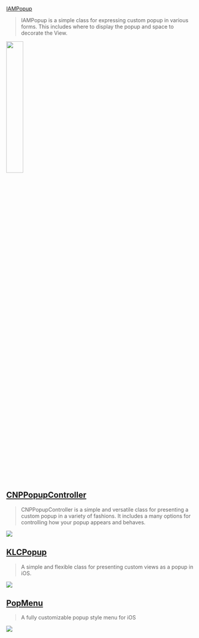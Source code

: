 [IAMPopup](https://github.com/camosss/IAMPopup)

> IAMPopup is a simple class for expressing custom popup in various forms. This includes where to display the popup and space to decorate the View.


<img src = "https://user-images.githubusercontent.com/93528918/149862217-62946646-4c47-47d6-a4d9-e4341610957c.gif" width="30%" height="30%">



[CNPPopupController](https://github.com/carsonperrotti/CNPPopupController)
--
> CNPPopupController is a simple and versatile class for presenting a custom popup in a variety of fashions. It includes a many options for controlling how your popup appears and behaves.

![](https://raw.githubusercontent.com/carsonperrotti/CNPPopupController/master/CNPPopupControllerExample/CNPPopupController.gif)

[KLCPopup](https://github.com/jmascia/KLCPopup)
--
> A simple and flexible class for presenting custom views as a popup in iOS.

![](https://camo.githubusercontent.com/fa55b0b8650bb99023a3aee5c1fa891a01832b57/687474703a2f2f692e696d6775722e636f6d2f42456d524762352e676966)

## [PopMenu](https://github.com/CaliCastle/PopMenu)
> A fully customizable popup style menu for iOS 

![](https://raw.githubusercontent.com/CaliCastle/PopMenu/master/.assets/Demo_Showcase.gif)


